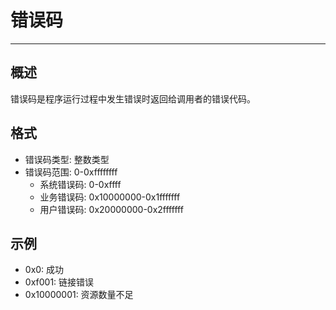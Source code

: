 # 错误码

---
## 概述
错误码是程序运行过程中发生错误时返回给调用者的错误代码。
## 格式
- 错误码类型: 整数类型
- 错误码范围: 0-0xffffffff
  - 系统错误码: 0-0xffff
  - 业务错误码: 0x10000000-0x1fffffff
  - 用户错误码: 0x20000000-0x2fffffff
## 示例
- 0x0: 成功
- 0xf001: 链接错误
- 0x10000001: 资源数量不足